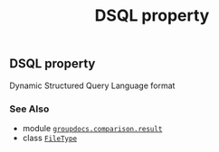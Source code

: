 ﻿---
title: DSQL property
second_title: GroupDocs.Comparison for Python via .NET API References
description: 
type: docs
url: /python-net/groupdocs.comparison.result/filetype/dsql/
is_root: false
weight: 390
---

## DSQL property


Dynamic Structured Query Language format

### See Also
* module [`groupdocs.comparison.result`](../../)
* class [`FileType`](/comparison/python-net/groupdocs.comparison.result/filetype)
